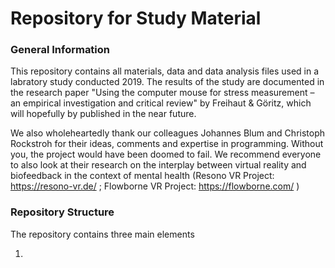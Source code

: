 # Repository for Study Material

<h3> General Information </h3>
This repository contains all materials, data and data analysis files used in a labratory study conducted 2019. The results of the study are documented in the research paper "Using the computer mouse for stress measurement – an empirical investigation and critical review" by Freihaut & Göritz, which will hopefully by published in the near future.

We also wholeheartedly thank our colleagues Johannes Blum and Christoph Rockstroh for their ideas, comments and expertise in programming. Without you, the project would have been doomed to fail. We recommend everyone to also look at their research on the interplay between virtual reality and biofeedback in the context of mental health (Resono VR Project: https://resono-vr.de/ ; Flowborne VR Project: https://flowborne.com/ )

<h3>Repository Structure</h3>
The repository contains three main elements

1. 
